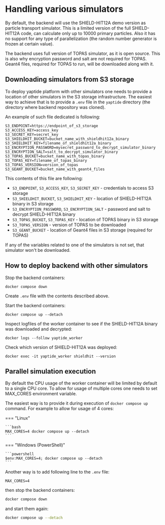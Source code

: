 # Handling various simulators

By default, the backend will use the SHIELD-HIT12A demo version as particle transport simulator.
This is a limited version of the full SHIELD-HIT12A code, can calculate only up to 10000 primary particles.
Also it has no support for any type of parallelization (the random number generator is frozen at certain value).

The backend uses full version of TOPAS simulator, as it is open source. This is also why encryption password
and salt are not required for TOPAS. Geant4 files, required for TOPAS to run, will be downloaded along with it.

## Downloading simulators from S3 storage

To deploy yaptide platform with other simulators one needs to provide a location of other simulators in the S3 storage infrastructure.
The easiest way to achieve that is to provide a `.env` file in the `yaptide` directory (the directory where backend repository was cloned).

An example of such file dedicated is following:

```
S3_ENDPOINT=https://endpoint_of_s3_storage
S3_ACCESS_KEY=access_key
S3_SECRET_KEY=secret_key
S3_SHIELDHIT_BUCKET=bucket_name_with_shieldhit12a_binary
S3_SHIELDHIT_KEY=filename_of_shieldhit12a_binary
S3_ENCRYPTION_PASSWORD=mysecret_password_to_decrypt_simulator_binary
S3_ENCRYPTION_SALT=salt_to_decrypt_simulator_binary
S3_TOPAS_BUCKET=bucket_name_with_topas_binary
S3_TOPAS_KEY=filename_of_topas_binary
S3_TOPAS_VERSION=version_of_topas
S3_GEANT_BUCKET=bucket_name_with_geant4_files
```

This contents of this file are following:

* `S3_ENDPOINT`, `S3_ACCESS_KEY`, `S3_SECRET_KEY` - credentials to access S3 storage
* `S3_SHIELDHIT_BUCKET`, `S3_SHIELDHIT_KEY` - location of SHIELD-HIT12A binary in S3 storage
* `S3_ENCRYPTION_PASSWORD`, `S3_ENCRYPTION_SALT` - password and salt to decrypt SHIELD-HIT12A binary
* `S3_TOPAS_BUCKET`, `S3_TOPAS_KEY` - location of TOPAS binary in S3 storage
* `S3_TOPAS_VERSION` - version of TOPAS to be downloaded
* `S3_GEANT_BUCKET` - location of Geant4 files in S3 storage (required for TOPAS)

If any of the variables related to one of the simulators is not set, that simulator won't be downloaded.

## How to deploy backend with other simulators

Stop the backend containers:

```
docker compose down
```

Create `.env` file with the contents described above.

Start the backend containers:

```
docker compose up --detach
```

Inspect logfiles of the worker container to see if the SHIELD-HIT12A binary was downloaded and decrypted:

```
docker logs --follow yaptide_worker
```

Check which version of SHIELD-HIT12A was deployed:

```
docker exec -it yaptide_worker shieldhit --version
```

## Parallel simulation execution

By default the CPU usage of the worker container will be limited by default to a single CPU core.
To allow for usage of multiple cores one needs to set MAX_CORES environment variable.

The easiest way is to provide it during execution of `docker compose up` command. For example to allow for usage of 4 cores:

=== "Linux"

    ```bash
    MAX_CORES=4 docker compose up --detach
    ```

=== "Windows (PowerShell)"

    ```powershell
    $env:MAX_CORES=4; docker compose up --detach
    ```

Another way is to add following line to the `.env` file:

```
MAX_CORES=4
```

then stop the backend containers:

```bash
docker compose down
```

and start them again:

```bash
docker compose up --detach
```
